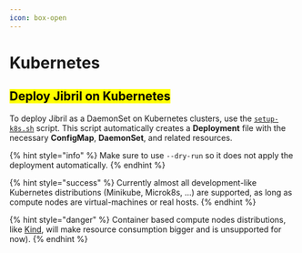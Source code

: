 ```yaml
---
icon: box-open
---
```


# Kubernetes

## <mark style="color:$primary;">Deploy Jibril on Kubernetes</mark>

To deploy Jibril as a DaemonSet on Kubernetes clusters, use the [`setup-k8s.sh`](kubernetes-script.md) script. This script automatically creates a **Deployment** file with the necessary **ConfigMap**, **DaemonSet**, and related resources.

{% hint style="info" %}
Make sure to use `--dry-run` so it does not apply the deployment automatically.
{% endhint %}

{% hint style="success" %}
Currently almost all development-like Kubernetes distributions (Minikube, Microk8s, ...) are supported, as long as compute nodes are virtual-machines or real hosts.
{% endhint %}

{% hint style="danger" %}
Container based compute nodes distributions, like [Kind](https://kind.sigs.k8s.io/), will make resource consumption bigger and is unsupported for now).
{% endhint %}
